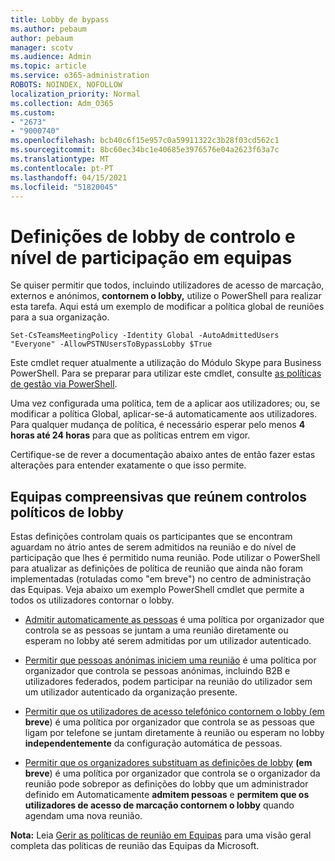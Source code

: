 ```yaml
---
title: Lobby de bypass
ms.author: pebaum
author: pebaum
manager: scotv
ms.audience: Admin
ms.topic: article
ms.service: o365-administration
ROBOTS: NOINDEX, NOFOLLOW
localization_priority: Normal
ms.collection: Adm_O365
ms.custom:
- "2673"
- "9000740"
ms.openlocfilehash: bcb40c6f15e957c0a59911322c3b28f03cd562c1
ms.sourcegitcommit: 8bc60ec34bc1e40685e3976576e04a2623f63a7c
ms.translationtype: MT
ms.contentlocale: pt-PT
ms.lasthandoff: 04/15/2021
ms.locfileid: "51820045"
---
```

# <a name="control-lobby-settings-and-level-of-participation-in-teams"></a>Definições de lobby de controlo e nível de participação em equipas

Se quiser permitir que todos, incluindo utilizadores de acesso de marcação, externos e anónimos, **contornem o lobby,** utilize o PowerShell para realizar esta tarefa. Aqui está um exemplo de modificar a política global de reuniões para a sua organização.

`Set-CsTeamsMeetingPolicy -Identity Global -AutoAdmittedUsers "Everyone" -AllowPSTNUsersToBypassLobby $True`

Este cmdlet requer atualmente a utilização do Módulo Skype para Business PowerShell. Para se preparar para utilizar este cmdlet, consulte [as políticas de gestão via PowerShell](https://docs.microsoft.com/microsoftteams/teams-powershell-overview#managing-policies-via-powershell).

Uma vez configurada uma política, tem de a aplicar aos utilizadores; ou, se modificar a política Global, aplicar-se-á automaticamente aos utilizadores. Para qualquer mudança de política, é necessário esperar pelo menos **4 horas até 24 horas** para que as políticas entrem em vigor. 

Certifique-se de rever a documentação abaixo antes de então fazer estas alterações para entender exatamente o que isso permite.


## <a name="understanding-teams-meeting-lobby-policy-controls"></a>Equipas compreensivas que reúnem controlos políticos de lobby

Estas definições controlam quais os participantes que se encontram aguardam no átrio antes de serem admitidos na reunião e do nível de participação que lhes é permitido numa reunião. Pode utilizar o PowerShell para atualizar as definições de política de reunião que ainda não foram implementadas (rotuladas como "em breve") no centro de administração das Equipas. Veja abaixo um exemplo PowerShell cmdlet que permite a todos os utilizadores contornar o lobby.

- [Admitir automaticamente as pessoas](https://docs.microsoft.com/microsoftteams/meeting-policies-in-teams#automatically-admit-people) é uma política por organizador que controla se as pessoas se juntam a uma reunião diretamente ou esperam no lobby até serem admitidas por um utilizador autenticado.

- [Permitir que pessoas anónimas iniciem uma reunião](https://docs.microsoft.com/microsoftteams/meeting-policies-in-teams#allow-anonymous-people-to-start-a-meeting) é uma política por organizador que controla se pessoas anónimas, incluindo B2B e utilizadores federados, podem participar na reunião do utilizador sem um utilizador autenticado da organização presente.

- [Permitir que os utilizadores de acesso telefónico contornem o lobby (em](https://docs.microsoft.com/microsoftteams/meeting-policies-in-teams#allow-dial-in-users-to-bypass-the-lobby-coming-soon) **breve**) é uma política por organizador que controla se as pessoas que ligam por telefone se juntam diretamente à reunião ou esperam no lobby **independentemente** da configuração automática de pessoas.

- [Permitir que os organizadores substituam as definições de lobby](https://docs.microsoft.com/microsoftteams/meeting-policies-in-teams#allow-organizers-to-override-lobby-settings-coming-soon) **(em breve**) é uma política por organizador que controla se o organizador da reunião pode sobrepor as definições do lobby que um administrador definido em Automaticamente **admitem pessoas** e **permitem que os utilizadores de acesso de marcação contornem o lobby** quando agendam uma nova reunião.

**Nota:** Leia [Gerir as políticas de reunião em Equipas](https://docs.microsoft.com/microsoftteams/meeting-policies-in-teams) para uma visão geral completa das políticas de reunião das Equipas da Microsoft.
